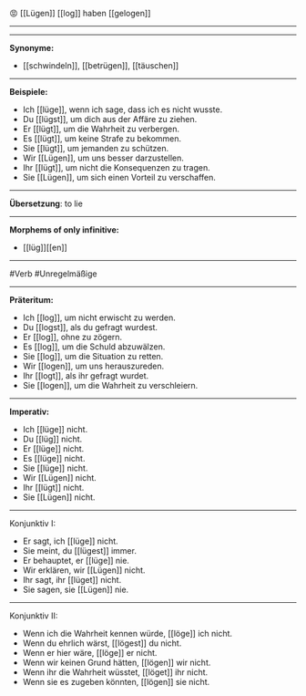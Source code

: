 😡 [[Lügen]]
[[log]]
haben [[gelogen]]

---

---

**Synonyme:**

- [[schwindeln]], [[betrügen]], [[täuschen]]

---

**Beispiele:**

- Ich [[lüge]], wenn ich sage, dass ich es nicht wusste.
- Du [[lügst]], um dich aus der Affäre zu ziehen.
- Er [[lügt]], um die Wahrheit zu verbergen.
- Es [[lügt]], um keine Strafe zu bekommen.
- Sie [[lügt]], um jemanden zu schützen.
- Wir [[Lügen]], um uns besser darzustellen.
- Ihr [[lügt]], um nicht die Konsequenzen zu tragen.
- Sie [[Lügen]], um sich einen Vorteil zu verschaffen.

---
**Übersetzung**:
to lie

---
**Morphems of only infinitive:**  
- [[lüg]][[en]]

---
 #Verb #Unregelmäßige

---

**Präteritum:**

- Ich [[log]], um nicht erwischt zu werden.
- Du [[logst]], als du gefragt wurdest.
- Er [[log]], ohne zu zögern.
- Es [[log]], um die Schuld abzuwälzen.
- Sie [[log]], um die Situation zu retten.
- Wir [[logen]], um uns herauszureden.
- Ihr [[logt]], als ihr gefragt wurdet.
- Sie [[logen]], um die Wahrheit zu verschleiern.

---

**Imperativ:**

- Ich [[lüge]] nicht.
- Du [[lüg]] nicht.
- Er [[lüge]] nicht.
- Es [[lüge]] nicht.
- Sie [[lüge]] nicht.
- Wir [[Lügen]] nicht.
- Ihr [[lügt]] nicht.
- Sie [[Lügen]] nicht.

---
Konjunktiv I:
- Er sagt, ich [[lüge]] nicht.
- Sie meint, du [[lügest]] immer.
- Er behauptet, er [[lüge]] nie.
- Wir erklären, wir [[Lügen]] nicht.
- Ihr sagt, ihr [[lüget]] nicht.
- Sie sagen, sie [[Lügen]] nie.

---
Konjunktiv II:
- Wenn ich die Wahrheit kennen würde, [[löge]] ich nicht.
- Wenn du ehrlich wärst, [[lögest]] du nicht.
- Wenn er hier wäre, [[löge]] er nicht.
- Wenn wir keinen Grund hätten, [[lögen]] wir nicht.
- Wenn ihr die Wahrheit wüsstet, [[löget]] ihr nicht.
- Wenn sie es zugeben könnten, [[lögen]] sie nicht.